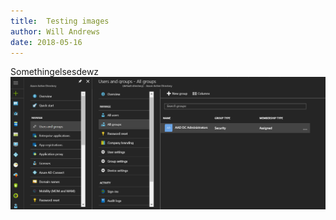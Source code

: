 ```yaml
---
title:  Testing images
author: Will Andrews
date: 2018-05-16
--- 
```


Somethingelsesdewz
![image-title-here](/img/aad-dc-admin-group.png)

